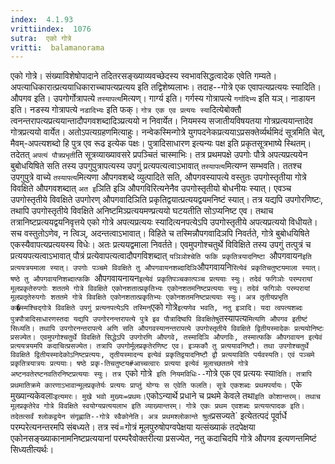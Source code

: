 ```yaml
---
index:  4.1.93
vrittiindex:  1076
sutra:  एको गोत्रे
vritti:  balamanorama 
---
```


एको गोत्रे। संख्याविशेषोपादाने तदितरसङ्ख्याव्यवच्छेदस्य स्वभावसिद्धत्वादेक एवेति गम्यते। अपत्याधिकारात्प्रत्ययाधिकाराच्चापत्यप्रत्यय इति तद्विशेष्यलाभः। तदाह--गोत्रे एक एवापत्यप्रत्ययः स्यादिति। औपगव इति। उपगोर्गोत्रापत्ये `तस्यापत्य`मित्यण्। गार्ग्य इति। गर्गस्य गोत्रापत्ये `गर्गादिभ्य` इति यञ्। नाडायन इति। नडस्य गोत्रापत्ये `नडादिभ्यः` इति फक्। `गोत्र एक एव प्रत्ययः स्या`दित्येबोक्तौ त्वनन्तरापत्यप्रत्ययान्तादौपगवशब्दादिञ्प्रत्ययो न निवार्येत। नियमस्य सजातीयविषयतया गोत्रप्रत्ययान्तादेव गोत्रप्रत्ययो वार्येत। अतोऽपत्यग्रहणमित्याहुः। नन्वेकस्मिन्गोत्रे युगपदनेकप्रत्ययाऽप्रसक्तेर्व्यर्थमिदं सूत्रमिति चेत्, मैवम्-अपत्यशब्दो हि पुत्र एव रूढ इत्येक पक्षः। पुत्रादिसाधारण इत्यन्यः पक्ष इति प्रकृतसूत्रभाष्ये स्थितम्। तदेतत् `अपत्यं पौत्रप्रभृती`ति सूत्रव्याख्यावसरे प्रपञ्चितं चास्माभिः। तत्र प्रथमपक्षे उपगोः पौत्रे अपत्यप्रत्ययेन बुबोधयिषिते सति तस्य उपगुपुत्रापत्यस्य उपगुं प्रत्यपत्यत्वाऽभावात् `तस्यापत्य`मित्यण्न सम्भवति। ततश्च उपगुपुत्रे वाच्ये `तस्यापत्य`मित्यणा औपगवशब्दे व्युत्पादिते सति, औपगवस्यापत्ये वस्तुतः उपगोस्तृतीया गोत्रे विवक्षिते औपगवशब्दात् `अत इ`ञिति इञि औपगविरित्यनेनैव उपगोस्तृतीयो बोधनीयः स्यात्। एवञ्च उपगोस्तृतीये विवक्षिते उपगोरण् औपगवादिञिति प्रकृतिद्वयात्प्रत्ययद्वयमनिष्टं स्यात्। तत्र यद्यपि उपगोरणिष्टः, तथापि उपगोस्तृतीये विवक्षिते अनिष्टमिञ्प्रत्ययमण्प्रत्ययो घटयतीति सोऽप्यनिष्ट एव। तथाच तत्रानिष्टप्रत्ययद्वयनिवृत्तये एको गोत्रे अपत्यप्रत्ययः स्यादित्यनपत्येऽपि उपगोस्तृतीये अपत्यप्रत्ययो विधीयते। सच वस्तुतोऽणेव, न त्विञ्, अदन्तत्वाऽभावात्। विहिते च तस्मिन्नौपगवादिञपि निवर्तते, गोत्रे बुबोधयिषिते एकस्यैवापत्यप्रत्ययस्य विधेः। अतः प्रत्ययद्वमाला निवर्तते। एवमुपगोश्चतुर्थे विविक्षिते तस्य उपगुं तत्पुत्रं च प्रत्ययपत्यत्वाऽभावात् पौत्रं प्रत्येवापत्यत्वादौपगविशब्दात् `यञिञोश्चेति फकि प्रकृतित्रयादनिष्टा `औपगवायन` इति प्रत्ययत्रयमाला स्यात्। उपगोः पञ्चमे विवक्षिते तु औपगवायनशब्दादिञि `औपगवायनि`रित्येवं प्रकृतिचतुष्टयमाला स्यात्। षष्ठे तु औपगवायनिशब्दात्फकि `औपगवायनायन` इत्येवं प्रकृतिपञ्चकात्पञ्च प्रत्ययाः स्युः। तदेवं फगिञोः परम्परायां मूलप्रकृतेरुपगोः शततमे गोत्रे विवक्षिते एकोनशतात्प्रकृतिभ्यः एकोनशतमनिष्टप्रत्ययाः स्युः। तदेवं फगिञोः परम्परायां मूलप्रतृतेरुपगोः शततमे गोत्रे विवक्षिते एकोनशतात्प्रकृतिभ्यः एकोनशतमनिष्टप्रत्ययाः स्युः। अत्र तृतीयप्रभृति क�स्मश्चिद्गोत्रे विवक्षिते उपगुं प्रत्यनपत्येऽपि तस्मिन् `एको गोत्रे` इत्यणेव भवति, नतु इञादि। यदा त्वपत्यशब्दः पुत्रपौत्रादिसाधारणस्तदा यद्यपि उपगोरनन्तरापत्ये पुत्रे इव पौत्रादिष्वपि विवक्षितेषु `तस्यापत्य`मित्यणि औपगव इतीष्टं सिध्यति। तथापि उपगोरनन्तरापत्ये अणि सति औपगवस्यानन्तरापत्ये उपगोस्तृतीये विवक्षिते द्वितीयस्मादेकः प्रत्ययोनिष्टः प्रसज्येत। एवमुपगोश्चतुर्थे विवक्षिते सिद्धेऽपि उपगोरणि औपगवे, तस्मादिञि औपगविः, तस्मात्फकि औपगवायन इत्येवं प्रत्ययत्रयमपि कदाचित्प्रसज्येत। तत्रापि उपगोर्मूलप्रकृतेरणिष्ट एव। इञ्फकौ तु प्रत्ययावनिष्टौ। तथा उपगोश्चतुर्थे विवक्षिते द्वितीयस्मादेकोऽनिष्टप्रत्ययः, तृतीयस्मादन्य इत्येवं प्रकृतिद्वयादनिष्टौ द्वौ प्रत्ययाविति पर्यवस्यति। एवं पञ्चमे प्रकृतित्रयात्रयः प्रत्ययाः। षष्ठे प्रकृ-तिचतुष्टय#आच्चत्वारः प्रत्यया इत्येवं मूलाच्छततमे गोत्रे अष्टनवतेरष्टनवतिरनिष्टप्रत्ययाः स्युः। तत्र `एको गोत्रे` इति नियमविधिः--`गोत्रे एक एव प्रत्ययः स्या`दिति। तत्रापि प्रथमातिक्रमे कारणाऽभावान्मूलप्रकृतेर्यः प्रत्ययः प्राप्तुं योग्यः स एवेति फलति। सूत्रे एकशब्दः प्रथमपर्यायः। `एके मुख्यान्यकेवलाः` इत्यमरः। मुखे भवो मुख्यः=प्रथमः। `एकोऽन्यार्थे प्रधाने च प्रथमे केवले तथा` इति कोशान्तरम्। तथाच मूलप्रकृतेरेव गोत्रे विवक्षिते स्वयोग्यप्रत्ययलाभ इति व्याख्यान्तरम्। गोत्रे एकः प्रथम एवशब्दः प्रत्ययत्पादक इति। तदेतत्सर्वं श्लोकद्वयेन संगृह्णाति--गोत्रे स्वैकोनेति। अत्र प्रथमश्लोकान्ते श्रुतं `प्रसज्यते` इत्येतत्पदं पूर्वार्धे परम्परेत्यनन्तरमपि संबध्यते। तत्र स्वं=गोत्रं मूलपुरुषोपग्वपेक्षया यत्संख्याकं तदपेक्षया एकोनसङ्ख्याकानामनिष्टप्रत्ययानां परम्परैवोक्तरीत्या प्रसज्येत, नतु कदाचिदपि गोत्रे औपगव इत्यणन्तमिष्टं सिध्यतीत्यर्थः।

